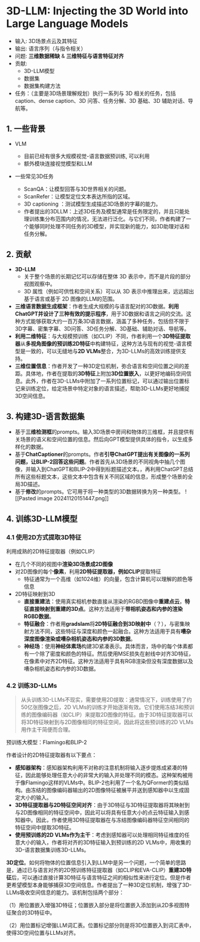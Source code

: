 # 3D-LLM: Injecting the 3D World into Large Language Models

- 输入: 3D场景点云及其特征
- 输出: 语言序列（与指令相关）
- 问题: **三维数据稀缺** & **三维特征与语言特征对齐**
- 贡献: 
	- 3D-LLM模型
	- 数据集
	- 数据集构建方法
- 任务：（主要是3D场景理解规划）执行一系列与 3D 相关的任务，包括caption、dense caption、3D 问答、任务分解、3D 基础、3D 辅助对话、导航等。
## 1. 一些背景

- VLM
	- 目前已经有很多大规模视觉-语言数据预训练, 可以利用
	- 额外模块连接视觉模型和LLM
 
- 一些常见3D任务
	- ScanQA：让模型回答与3D世界相关的问题。
	- ScanRefer：让模型定位文本表达所指的区域。
	- 3D captioning ：测试模型生成描述3D场景的字幕的能力。
	- 作者提出的3DLLM：上述3D任务及模型通常是任务限定的，并且只能处理训练集分布范围内的情况，无法进行泛化。与它们不同，作者构建了一个能够同时处理不同任务的3D模型，并实现新的能力，如3D助理对话和任务分解。

## 2. 贡献

- **3D-LLM**
	- 关于整个场景的长期记忆可以存储在整体 3D 表示中，而不是片段的部分视图观察中。
	- 3D 属性（例如可供性和空间关系）可以从 3D 表示中推理出来，远远超出基于语言或基于 2D 图像的LLM的范围。
- **三维语言数据生成框架**：作者生成大规模的与语言配对的3D数据。**利用ChatGPT并设计了三种有效的提示程序**，用于3D数据和语言之间的交流。这种方式能够获取大约一百万条3D语言数据，涵盖了多种任务，包括但不限于3D字幕、密集字幕、3D问答、3D任务分解、3D基础、辅助对话、导航等。
- **利用二维特征**：与大规模预训练（如CLIP）不同，作者利用一个**3D特征提取器**从**多视角图像的预训练2D特征**中构建特征，这种方法与现有的视觉-语言模型是一致的，可以无缝地与**2D VLMs**整合，为3D-LLMs的高效训练提供支持。
- **三维位置信息**：作者开发了一种3D定位机制，弥合语言和空间位置之间的差距。具体地，作者在提取的**3D特征**上附加**3D位置嵌入**，以更好地编码空间信息。此外，作者在3D-LLMs中附加了一系列位置标记，可以通过输出位置标记来训练定位，给定场景中特定对象的语言描述，帮助3D-LLMs更好地捕捉3D空间信息。

## 3. 构建3D-语言数据集

- 基于**三维检测框**的prompts。输入3D场景中房间和物体的三维框，并且提供有关场景的语义和空间位置的信息。然后向GPT模型提供具体的指令，以生成多样化的数据。
- 基于**ChatCaptioner**的prompts。作者**引导ChatGPT提出有关图像的一系列问题，让BLIP-2回答这些问题**。作者首先从3D场景的不同视角中抽几个图像，并输入到ChatGPT和BLIP-2中得到标题描述文本。，再利用ChatGPT总结所有这些标题文本，这些文本中包含有关不同区域的信息，形成整个场景的全局3D描述。
- 基于**修改**的prompts。它可用于将一种类型的3D数据转换为另一种类型。
![[Pasted image 20241120151447.png]]
## 4. 训练3D-LLM模型

### 4.1 使用2D方式提取3D特征

利用成熟的2D特征提取器（例如CLIP）
- 在几个不同的视图中**渲染3D场景成2D图像**
- 对2D图像的每个**像素**，利用**2D特征提取器，例如CLIP**提取特征
	- 特征通常为一个高维（如1024维）的向量，包含计算机可以理解的颜色等信息
- 2D特征映射到3D
	- **直接重建法**：使用真实相机参数直接从渲染的RGBD图像中**重建点云**，**特征直接映射到重建的3D点**。这种方法适用于**带相机姿态和内参的渲染RGBD数据**。
	- **特征融合**：作者用**gradslam**将**2D特征融合到3D映射中**（？），与密集映射方法不同，这些特征与深度和颜色一起融合。这种方法适用于具有**嘈杂深度图像渲染或嘈杂相机姿态和内参的3D数据**。
	- **神经场**：使用**神经体素场**构建3D紧凑表示。具体而言，场中的每个体素都有一个除了密度和颜色的特征。然后使用MSE损失在射线中对齐3D特征，在像素中对齐2D特征。这种方法适用于具有RGB渲染但没有深度数据以及嘈杂相机姿态和内参的3D数据。

### 4.2 训练3D-LLMs

>从头训练3D-LLMs不现实，需要使用2D提取：通常情况下，训练使用了约50亿张图像之后，2D VLMs的训练才开始逐渐有效。它们使用冻结3和预训练的图像编码器（如CLIP）来提取2D图像的特征。由于3D特征提取器可以将3D特征映射到与2D图像相同的特征空间，因此将这些预训练的2D VLMs用作主干简便而合理。

预训练大模型：Flamingo和BLIP-2

作者设计的2D特征提取器有以下要点：

- **感知器架构**：感知器架构利用不对称的注意机制将输入逐步提炼成紧凑的特征，因此能够处理任意大小的非常大的输入并处理不同的模态。这种架构被用于像Flamingo这样的VLMs中。BLIP-2也利用了一个名为QFormer的类似结构。由冻结的图像编码器输出的2D图像特征被展平并送到感知器中以生成固定大小的输入。
- **3D特征提取器与2D特征空间对齐**：由于3D特征与3D特征提取器将其映射到与2D图像相同的特征空间中，因此可以将具有任意大小的点云特征输入到感知器中。因此，作者使用3D特征提取器在与冻结图像编码器特征空间相同的特征空间中提取3D特征。
- **使用预训练的2D VLMs作为主干**：考虑到感知器可以处理相同特征维度的任意大小的输入，作者将对齐的3D特征输入到预训练的2D VLMs中，用收集的3D-语言数据集训练3D-LLMs。

**3D定位**。如何将物体的位置信息引入到LLM中是另一个问题，一个简单的思路是，通过已与语言对齐的2D预训练特征提取器（如CLIP和EVA-CLIP）**重建3D特征**后，可以通过直接计算3D特征与语言特征之间的相似性来进行定位。但是作者更希望模型本身能够捕获3D空间信息。作者提出了一种3D定位机制，增强了3D-LLMs吸收空间信息的能力。该机制包括两个部分：

（1）用位置嵌入增强3D特征；位置嵌入部分是将位置嵌入添加到从2D多视图特征聚合的3D特征中。

（2）用位置标记增强LLM词汇表。位置标记部分则是将3D位置嵌入到词汇表中，使得3D空间位置与LLMs对齐。







